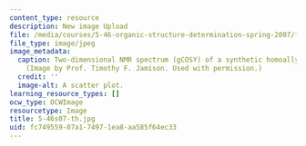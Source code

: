 ```yaml
---
content_type: resource
description: New image Upload
file: /media/courses/5-46-organic-structure-determination-spring-2007/fc74955907a174971ea8aa585f64ec33_5-46s07-th.jpg
file_type: image/jpeg
image_metadata:
  caption: Two-dimensional NMR spectrum (gCOSY) of a synthetic homoallylic alcohol.
    (Image by Prof. Timothy F. Jamison. Used with permission.)
  credit: ''
  image-alt: A scatter plot.
learning_resource_types: []
ocw_type: OCWImage
resourcetype: Image
title: 5-46s07-th.jpg
uid: fc749559-07a1-7497-1ea8-aa585f64ec33
---
```

